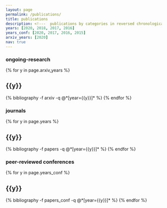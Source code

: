 ```yaml
---
layout: page
permalink: /publications/
title: publications
description: <!---  publications by categories in reversed chronological order. generated by jekyll-scholar. --->
years: [2020, 2018, 2017, 2016]
years_conf: [2020, 2017, 2016, 2015]
arxiv_years: [2020]
nav: true
---
```


### ongoing-research
<div class="publications">

{% for y in page.arxiv_years %}
  <h2 class="year">{{y}}</h2>
  {% bibliography -f arxiv -q @*[year={{y}}]* %}
{% endfor %}

</div>

### journals

<div class="publications">

{% for y in page.years %}
  <h2 class="year">{{y}}</h2>
  {% bibliography -f papers -q @*[year={{y}}]* %}
{% endfor %}

</div>

### peer-reviewed conferences

<div class="publications">

{% for y in page.years_conf %}
  <h2 class="year">{{y}}</h2>
  {% bibliography -f papers_conf -q @*[year={{y}}]* %}
{% endfor %}

</div>

